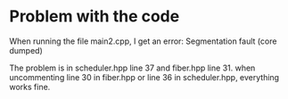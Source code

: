 # Problem with the code
When running the file main2.cpp, I get an error:
Segmentation fault (core dumped)

The problem is in scheduler.hpp line 37 and fiber.hpp line 31. when uncommenting line 30 in fiber.hpp or line 36 in scheduler.hpp, everything works fine.
